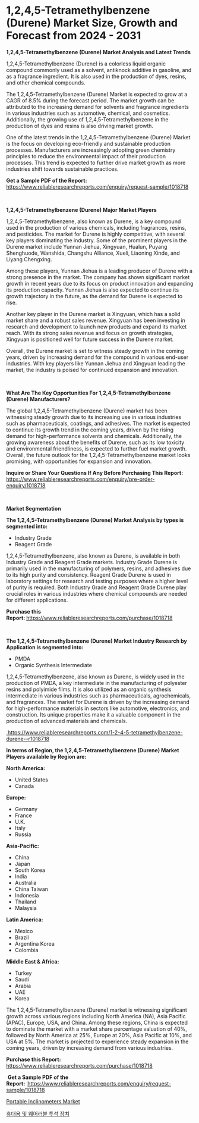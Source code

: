 <p><h1>1,2,4,5-Tetramethylbenzene (Durene) Market Size, Growth and Forecast from 2024 - 2031</h1></p><p><strong>1,2,4,5-Tetramethylbenzene (Durene) Market Analysis and Latest Trends</strong></p>
<p><p>1,2,4,5-Tetramethylbenzene (Durene) is a colorless liquid organic compound commonly used as a solvent, antiknock additive in gasoline, and as a fragrance ingredient. It is also used in the production of dyes, resins, and other chemical compounds.</p><p>The 1,2,4,5-Tetramethylbenzene (Durene) Market is expected to grow at a CAGR of 8.5% during the forecast period. The market growth can be attributed to the increasing demand for solvents and fragrance ingredients in various industries such as automotive, chemical, and cosmetics. Additionally, the growing use of 1,2,4,5-Tetramethylbenzene in the production of dyes and resins is also driving market growth.</p><p>One of the latest trends in the 1,2,4,5-Tetramethylbenzene (Durene) Market is the focus on developing eco-friendly and sustainable production processes. Manufacturers are increasingly adopting green chemistry principles to reduce the environmental impact of their production processes. This trend is expected to further drive market growth as more industries shift towards sustainable practices.</p></p>
<p><strong>Get a Sample PDF of the Report:&nbsp;</strong> <a href="https://www.reliableresearchreports.com/enquiry/request-sample/1018718">https://www.reliableresearchreports.com/enquiry/request-sample/1018718</a></p>
<p>&nbsp;</p>
<p><strong>1,2,4,5-Tetramethylbenzene (Durene) Major Market Players</strong></p>
<p><p>1,2,4,5-Tetramethylbenzene, also known as Durene, is a key compound used in the production of various chemicals, including fragrances, resins, and pesticides. The market for Durene is highly competitive, with several key players dominating the industry. Some of the prominent players in the Durene market include Yunnan Jiehua, Xingyuan, Hualun, Puyang Shenghuode, Wanshida, Changshu Alliance, Xueli, Liaoning Xinde, and Liyang Chengxing.</p><p>Among these players, Yunnan Jiehua is a leading producer of Durene with a strong presence in the market. The company has shown significant market growth in recent years due to its focus on product innovation and expanding its production capacity. Yunnan Jiehua is also expected to continue its growth trajectory in the future, as the demand for Durene is expected to rise.</p><p>Another key player in the Durene market is Xingyuan, which has a solid market share and a robust sales revenue. Xingyuan has been investing in research and development to launch new products and expand its market reach. With its strong sales revenue and focus on growth strategies, Xingyuan is positioned well for future success in the Durene market.</p><p>Overall, the Durene market is set to witness steady growth in the coming years, driven by increasing demand for the compound in various end-user industries. With key players like Yunnan Jiehua and Xingyuan leading the market, the industry is poised for continued expansion and innovation.</p></p>
<p>&nbsp;</p>
<p><strong>What Are The Key Opportunities For 1,2,4,5-Tetramethylbenzene (Durene) Manufacturers?</strong></p>
<p><p>The global 1,2,4,5-Tetramethylbenzene (Durene) market has been witnessing steady growth due to its increasing use in various industries such as pharmaceuticals, coatings, and adhesives. The market is expected to continue its growth trend in the coming years, driven by the rising demand for high-performance solvents and chemicals. Additionally, the growing awareness about the benefits of Durene, such as its low toxicity and environmental friendliness, is expected to further fuel market growth. Overall, the future outlook for the 1,2,4,5-Tetramethylbenzene market looks promising, with opportunities for expansion and innovation.</p></p>
<p><strong>Inquire or Share Your Questions If Any Before Purchasing This Report:</strong> <a href="https://www.reliableresearchreports.com/enquiry/pre-order-enquiry/1018718">https://www.reliableresearchreports.com/enquiry/pre-order-enquiry/1018718</a></p>
<p>&nbsp;</p>
<p><strong>Market Segmentation</strong></p>
<p><strong>The 1,2,4,5-Tetramethylbenzene (Durene) Market Analysis by types is segmented into:</strong></p>
<p><ul><li>Industry Grade</li><li>Reagent Grade</li></ul></p>
<p><p>1,2,4,5-Tetramethylbenzene, also known as Durene, is available in both Industry Grade and Reagent Grade markets. Industry Grade Durene is primarily used in the manufacturing of polymers, resins, and adhesives due to its high purity and consistency. Reagent Grade Durene is used in laboratory settings for research and testing purposes where a higher level of purity is required. Both Industry Grade and Reagent Grade Durene play crucial roles in various industries where chemical compounds are needed for different applications.</p></p>
<p><strong>Purchase this Report:&nbsp;</strong><a href="https://www.reliableresearchreports.com/purchase/1018718">https://www.reliableresearchreports.com/purchase/1018718</a></p>
<p>&nbsp;</p>
<p><strong>The 1,2,4,5-Tetramethylbenzene (Durene) Market Industry Research by Application is segmented into:</strong></p>
<p><ul><li>PMDA</li><li>Organic Synthesis Intermediate</li></ul></p>
<p><p>1,2,4,5-Tetramethylbenzene, also known as Durene, is widely used in the production of PMDA, a key intermediate in the manufacturing of polyester resins and polyimide films. It is also utilized as an organic synthesis intermediate in various industries such as pharmaceuticals, agrochemicals, and fragrances. The market for Durene is driven by the increasing demand for high-performance materials in sectors like automotive, electronics, and construction. Its unique properties make it a valuable component in the production of advanced materials and chemicals.</p></p>
<p><a href="https://www.reliableresearchreports.com/1-2-4-5-tetramethylbenzene-durene--r1018718">&nbsp;https://www.reliableresearchreports.com/1-2-4-5-tetramethylbenzene-durene--r1018718</a></p>
<p><strong>In terms of Region, the 1,2,4,5-Tetramethylbenzene (Durene) Market Players available by Region are:</strong></p>
<p>
    <p> <strong> North America: </strong>
        <ul>
            <li>United States</li>
            <li>Canada</li>
        </ul>
        </p> 
    <p> <strong> Europe: </strong>
        <ul>
            <li>Germany</li>
            <li>France</li>
            <li>U.K.</li>
            <li>Italy</li>
            <li>Russia</li>
        </ul>
        </p> 
    <p> <strong> Asia-Pacific: </strong>
        <ul>
            <li>China</li>
            <li>Japan</li>
            <li>South Korea</li>
            <li>India</li>
            <li>Australia</li>
            <li>China Taiwan</li>
            <li>Indonesia</li>
            <li>Thailand</li>
            <li>Malaysia</li>
        </ul>
        </p> 
    <p> <strong> Latin America: </strong>
        <ul>
            <li>Mexico</li>
            <li>Brazil</li>
            <li>Argentina Korea</li>
            <li>Colombia</li>
        </ul>
        </p> 
    <p> <strong> Middle East & Africa: </strong>
        <ul>
            <li>Turkey</li>
            <li>Saudi</li>
            <li>Arabia</li>
            <li>UAE</li>
            <li>Korea</li>
        </ul>
    </p>
    </p>
<p><p>The 1,2,4,5-Tetramethylbenzene (Durene) market is witnessing significant growth across various regions including North America (NA), Asia Pacific (APAC), Europe, USA, and China. Among these regions, China is expected to dominate the market with a market share percentage valuation of 40%, followed by North America at 25%, Europe at 20%, Asia Pacific at 10%, and USA at 5%. The market is projected to experience steady expansion in the coming years, driven by increasing demand from various industries.</p></p>
<p><strong>Purchase this Report: </strong><a href="https://www.reliableresearchreports.com/purchase/1018718">https://www.reliableresearchreports.com/purchase/1018718</a></p>
<p>&nbsp;<strong>Get a Sample PDF of the Report:&nbsp;&nbsp;</strong><a href="https://www.reliableresearchreports.com/enquiry/request-sample/1018718">https://www.reliableresearchreports.com/enquiry/request-sample/1018718</a></p>
<p><strong></strong></p>
<p><p><a href="https://view.publitas.com/reportprime-1/portable-inclinometers-market-insight-market-trends-growth-forecasted-from-2024-to-2031/">Portable Inclinometers Market</a></p><p><a href="https://github.com/hxzi07639916/Market-Research-Report-List-2/blob/main/966382894429.md">휴대용 및 웨어러블 투석 장치</a></p></p>
